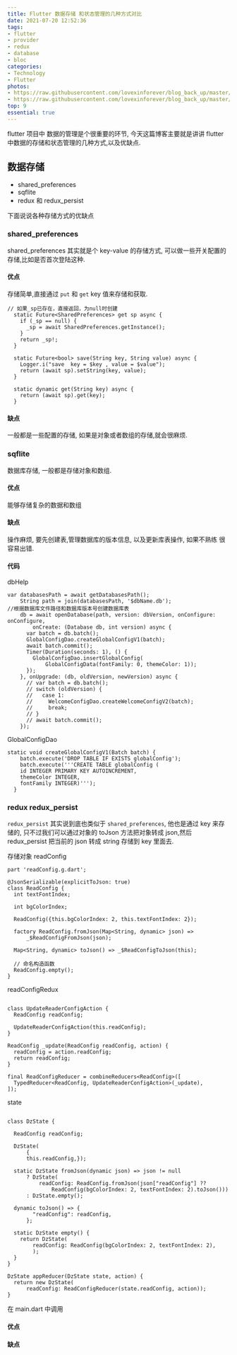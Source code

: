 ```yaml
---
title: Flutter 数据存储 和状态管理的几种方式对比
date: 2021-07-20 12:52:36
tags:
- flutter
- provider
- redux
- database
- bloc
categories:
- Technology
- Flutter
photos: 
- https://raw.githubusercontent.com/lovexinforever/blog_back_up/master/photos/2021-7-20_汽车.jpeg
- https://raw.githubusercontent.com/lovexinforever/blog_back_up/master/photos/2021-7-20_小船.jpeg
top: 9
essential: true
---
```


flutter 项目中 数据的管理是个很重要的环节, 今天这篇博客主要就是讲讲 flutter 中数据的存储和状态管理的几种方式,以及优缺点.

## 数据存储

- shared_preferences
- sqflite
- redux 和 redux_persist

下面说说各种存储方式的优缺点

### shared_preferences

shared_preferences 其实就是个 key-value 的存储方式, 可以做一些开关配置的存储,比如是否首次登陆这种.

#### 优点
存储简单,直接通过 `put` 和 `get` key 值来存储和获取.

```
// 如果_sp已存在，直接返回，为null时创建
  static Future<SharedPreferences> get sp async {
    if (_sp == null) {
      _sp = await SharedPreferences.getInstance();
    }
    return _sp!;
  }

  static Future<bool> save(String key, String value) async {
    Logger.i("save  key = $key , value = $value");
    return (await sp).setString(key, value);
  }

  static dynamic get(String key) async {
    return (await sp).get(key);
  }
```

#### 缺点
一般都是一些配置的存储, 如果是对象或者数组的存储,就会很麻烦.

### sqflite

数据库存储, 一般都是存储对象和数组.

#### 优点
能够存储复杂的数据和数组

#### 缺点
操作麻烦, 要先创建表,管理数据库的版本信息, 以及更新库表操作, 如果不熟练 很容易出错.

#### 代码

dbHelp
```
var databasesPath = await getDatabasesPath();
    String path = join(databasesPath, '$dbName.db');
//根据数据库文件路径和数据库版本号创建数据库表
    db = await openDatabase(path, version: dbVersion, onConfigure: onConfigure,
        onCreate: (Database db, int version) async {
      var batch = db.batch();
      GlobalConfigDao.createGlobalConfigV1(batch);
      await batch.commit();
      Timer(Duration(seconds: 1), () {
        GlobalConfigDao.insertGlobalConfig(
            GlobalConfigData(fontFamily: 0, themeColor: 1));
      });
    }, onUpgrade: (db, oldVersion, newVersion) async {
      // var batch = db.batch();
      // switch (oldVersion) {
      //   case 1:
      //     WelcomeConfigDao.createWelcomeConfigV2(batch);
      //     break;
      // }
      // await batch.commit();
    });
```

GlobalConfigDao
```
static void createGlobalConfigV1(Batch batch) {
    batch.execute('DROP TABLE IF EXISTS globalConfig');
    batch.execute('''CREATE TABLE globalConfig (
    id INTEGER PRIMARY KEY AUTOINCREMENT,
    themeColor INTEGER,
    fontFamily INTEGER)''');
  }
```

### redux redux_persist

`redux_persist` 其实说到底也类似于 `shared_preferences`,  他也是通过 key 来存储的, 只不过我们可以通过对象的 toJson 方法把对象转成 json,然后 redux_persist 把当前的 json 转成 string 存储到 key 里面去.

存储对象 readConfig

```
part 'readConfig.g.dart';

@JsonSerializable(explicitToJson: true)
class ReadConfig {
  int textFontIndex;

  int bgColorIndex;

  ReadConfig({this.bgColorIndex: 2, this.textFontIndex: 2});

  factory ReadConfig.fromJson(Map<String, dynamic> json) =>
      _$ReadConfigFromJson(json);

  Map<String, dynamic> toJson() => _$ReadConfigToJson(this);

  // 命名构造函数
  ReadConfig.empty();
}
```

readConfigRedux

```

class UpdateReaderConfigAction {
  ReadConfig readConfig;

  UpdateReaderConfigAction(this.readConfig);
}

ReadConfig _update(ReadConfig readConfig, action) {
  readConfig = action.readConfig;
  return readConfig;
}

final ReadConfigReducer = combineReducers<ReadConfig>([
  TypedReducer<ReadConfig, UpdateReaderConfigAction>(_update),
]);

```

state 

```

class DzState {

  ReadConfig readConfig;

  DzState(
      {
      this.readConfig,});

  static DzState fromJson(dynamic json) => json != null
      ? DzState(
          readConfig: ReadConfig.fromJson(json["readConfig"] ??
              ReadConfig(bgColorIndex: 2, textFontIndex: 2).toJson()))
      : DzState.empty();

  dynamic toJson() => {
        "readConfig": readConfig,
      };

  static DzState empty() {
    return DzState(
        readConfig: ReadConfig(bgColorIndex: 2, textFontIndex: 2),
        );
  }
}

DzState appReducer(DzState state, action) {
  return new DzState(
      readConfig: ReadConfigReducer(state.readConfig, action));
}

```

在 main.dart 中调用




#### 优点


#### 缺点
